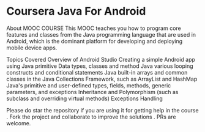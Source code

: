 # Coursera Java For Android
About MOOC COURSE
This MOOC teaches you how to program core features and classes from the Java programming language that are used in Android, which is the dominant platform for developing and deploying mobile device apps.

Topics Covered
Overview of Android Studio
Creating a simple Android app using Java primitive Data types, classes and method
Java various looping constructs and conditional statements
Java built-in arrays and common classes in the Java Collections Framework, such as ArrayList and HashMap
Java's primitive and user-defined types, fields, methods, generic parameters, and exceptions
Inheritance and Polymorphism (such as subclass and overriding virtual methods)
Exceptions Handling



Please do star the repository if you are using it for getting help in the course . Fork the project and collaborate to improve the solutions . PRs are welcome.
